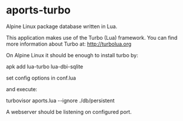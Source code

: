 # aports-turbo
Alpine Linux package database written in Lua.

This application makes use of the Turbo (Lua) framework. You can find more information about Turbo at: http://turbolua.org

On Alpine Linux it should be enough to install turbo by: 

apk add lua-turbo lua-dbi-sqlite

set config options in conf.lua

and execute:

turbovisor aports.lua --ignore ./db/persistent

A webserver should be listening on configured port.
